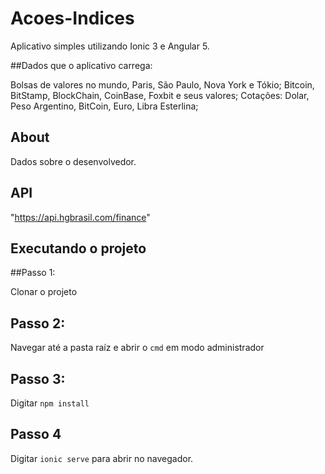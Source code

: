 # Acoes-Indices

Aplicativo simples utilizando Ionic 3 e Angular 5.

##Dados que o aplicativo carrega:

Bolsas de valores no mundo, Paris, São Paulo, Nova York e Tókio;
Bitcoin, BitStamp, BlockChain, CoinBase, Foxbit e seus valores;
Cotações: Dolar, Peso Argentino, BitCoin, Euro, Libra Esterlina;

## About

Dados sobre o desenvolvedor.

## API

"https://api.hgbrasil.com/finance"

## Executando o projeto

##Passo 1:

Clonar o projeto

## Passo 2:

Navegar até a pasta raíz e abrir o `cmd` em modo administrador

## Passo 3:

Digitar `npm install`

## Passo 4

Digitar `ionic serve` para abrir no navegador.
